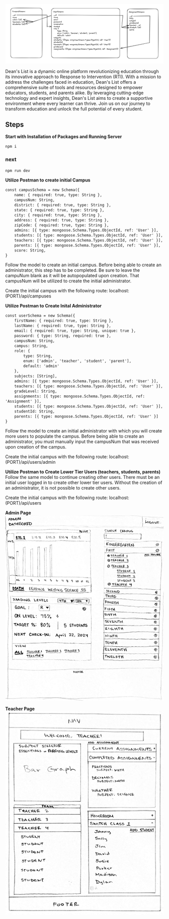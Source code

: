 
![framework](public/img/deansList_schema.png)

Dean's List is a dynamic online platform revolutionizing education through its innovative approach to Response to Intervention (RTI). With a mission to address the challenges faced in education, Dean's List offers a comprehensive suite of tools and resources designed to empower educators, students, and parents alike. By leveraging cutting-edge technology and expert insights, Dean's List aims to create a supportive environment where every learner can thrive. Join us on our journey to transform education and unlock the full potential of every student.


## Steps


**Start with Installation of Packages and Running Server**
```bash
npm i
```
### next
```bash
npm run dev
```

**Utilize Postman to create initial Campus**
```
const campusSchema = new Schema({
    name: { required: true, type: String },
    campusNum: String,
    district: { required: true, type: String },
    state: { required: true, type: String },
    city: { required: true, type: String },
    address: { required: true, type: String },
    zipCode: { required: true, type: String },
    admins: [{ type: mongoose.Schema.Types.ObjectId, ref: 'User' }],
    students: [{ type: mongoose.Schema.Types.ObjectId, ref: 'User' }],
    teachers: [{ type: mongoose.Schema.Types.ObjectId, ref: 'User' }],
    parents: [{ type: mongoose.Schema.Types.ObjectId, ref: 'User' }],
    score: String,
}
```
Follow the model to create an initial campus. Before being able to create an administrator, this step has to be completed. Be sure to leave the campuNum blank as it will be autopopulated upon creation. That campusNum will be utilized to create the initial administrator.

Create the initial campus with the following route:
localhost:(PORT)/api/campuses

**Utilize Postman to Create Inital Administrator**
```
const userSchema = new Schema({
    firstName: { required: true, type: String },
    lastName: { required: true, type: String },
    email: { required: true, type: String, unique: true },
    password: { type: String, required: true },
    campusNum: String,
    campus: String,
    role: {
        type: String,
        enum: ['admin', 'teacher', 'student', 'parent'],
        default: 'admin'
    },
    subjects: [String],
    admins: [{ type: mongoose.Schema.Types.ObjectId, ref: 'User' }],
    teachers: [{ type: mongoose.Schema.Types.ObjectId, ref: 'User' }],
    gradeLevel: String,
    assignments: [{ type: mongoose.Schema.Types.ObjectId, ref: 'Assignment' }],
    students: [{ type: mongoose.Schema.Types.ObjectId, ref: 'User' }],
    studentId: String,
    parents: [{ type: mongoose.Schema.Types.ObjectId, ref: 'User' }]
}
```

Follow the model to create an initial administrator with which you will create more users to populate the campus. Before being able to create an administrator, you must manually input the campusNum that was received upon creation of the campus.

Create the initial campus with the following route:
localhost:(PORT)/api/users/admin

**Utilize Postman to Create Lower Tier Users (teachers, students, parents)**
Follow the same model to continue creating other users. There must be an initial user logged in to create other lower tier users. Without the creation of an administrator, it is not possible to create other users.

Create the initial campus with the following route:
localhost:(PORT)/api/users

**Admin Page**
![Admin_Page](public/img/admin_wireframe.jpg)

**Teacher Page**
![Teacher_Page](public/img/teacherpage_wireframe.jpeg)